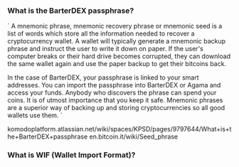 ### What is the BarterDEX passphrase?

`
A mnemonic phrase, mnemonic recovery phrase or mnemonic seed is a list of words which store all the information needed to recover a cryptocurrency wallet. A wallet will typically generate a mnemonic backup phrase and instruct the user to write it down on paper. If the user's computer breaks or their hard drive becomes corrupted, they can download the same wallet again and use the paper backup to get their bitcoins back.

In the case of BarterDEX, your passphrase is linked to your smart addresses. You can import the passphrase into BarterDEX or Agama and access your funds.
Anybody who discovers the phrase can spend your coins. It is of utmost importance that you keep it safe.
Mnemonic phrases are a superior way of backing up and storing cryptocurrencies so all good wallets use them.
`

komodoplatform.atlassian.net/wiki/spaces/KPSD/pages/9797644/What+is+the+BarterDEX+passphrase
en.bitcoin.it/wiki/Seed_phrase

### What is WIF (Wallet Import Format)?
